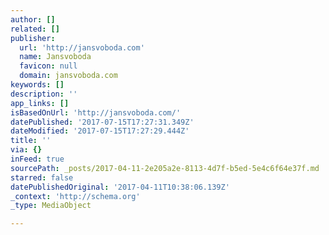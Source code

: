 ```yaml
---
author: []
related: []
publisher:
  url: 'http://jansvoboda.com'
  name: Jansvoboda
  favicon: null
  domain: jansvoboda.com
keywords: []
description: ''
app_links: []
isBasedOnUrl: 'http://jansvoboda.com/'
datePublished: '2017-07-15T17:27:31.349Z'
dateModified: '2017-07-15T17:27:29.444Z'
title: ''
via: {}
inFeed: true
sourcePath: _posts/2017-04-11-2e205a2e-8113-4d7f-b5ed-5e4c6f64e37f.md
starred: false
datePublishedOriginal: '2017-04-11T10:38:06.139Z'
_context: 'http://schema.org'
_type: MediaObject

---
```

<article style=""></article>